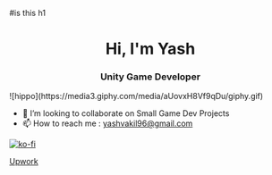 #is this h1

<h1 align="center">Hi, I'm Yash</h1>
<h3 align="center">Unity Game Developer</h3>
<!-- <img align="right" alt="Coding" width="400" src="https://media4.giphy.com/media/RbDKaczqWovIugyJmW/giphy.gif?cid=ecf05e47m6zsxb9h5e9jq5okg1drmdjpseejctm9rhuzxahb&ep=v1_gifs_search&rid=giphy.gif&ct=g"> -->
![hippo](https://media3.giphy.com/media/aUovxH8Vf9qDu/giphy.gif)

- 💞️ I’m looking to collaborate on Small Game Dev Projects
- 📫 How to reach me : yashvakil96@gmail.com

[![ko-fi](https://ko-fi.com/img/githubbutton_sm.svg)](https://ko-fi.com/M4M3122C7C)

[Upwork](https://www.upwork.com/services/product/development-it-mobile-game-based-on-your-idea-1829779580913802599?ref=project_share)
<!---
YashVakil96/YashVakil96 is a ✨ special ✨ repository because its `README.md` (this file) appears on your GitHub profile.
You can click the Preview link to take a look at your changes.
--->
